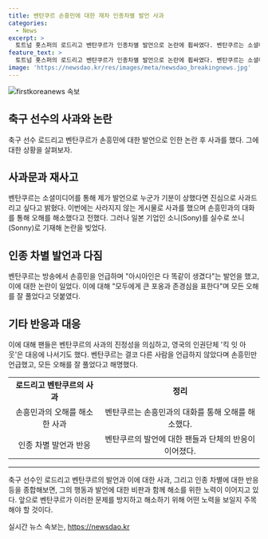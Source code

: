 ```yaml
---
title: 벤탄쿠르 손흥민에 대한 재차 인종차별 발언 사과
categories:
  - News
excerpt: >
  토트넘 홋스퍼의 로드리고 벤탄쿠르가 인종차별 발언으로 논란에 휩싸였다. 벤탄쿠르는 소셜미디어를 통해 사과를 했으며, 손흥민과의 대화를 통해 오해를 풀었다고 전했다. 특히 인권단체 킥 잇 아웃이 이에 대해 대응 조치를 취할 예정이라고 전해졌다. 논란 속에서 벤탄쿠르는 자신의 발언이 아시아인을 비하한 의도가 아니었다며 모든 이에게 사과하고 이해를 달라고 호소했다.
feature_text: >
  토트넘 홋스퍼의 로드리고 벤탄쿠르가 인종차별 발언으로 논란에 휩싸였다. 벤탄쿠르는 소셜미디어를 통해 사과를 했으며, 손흥민과의 대화를 통해 오해를 풀었다고 전했다. 특히 인권단체 킥 잇 아웃이 이에 대해 대응 조치를 취할 예정이라고 전해졌다. 논란 속에서 벤탄쿠르는 자신의 발언이 아시아인을 비하한 의도가 아니었다며 모든 이에게 사과하고 이해를 달라고 호소했다.
image: 'https://newsdao.kr/res/images/meta/newsdao_breakingnews.jpg'
---
```


<p><img src="https://newsdao.kr/res/images/meta/newsdao_breakingnews.jpg" alt="firstkoreanews 속보" /></p>

<h2 data-ke-size="size26">축구 선수의 사과와 논란</h2>

<p data-ke-size="size16">축구 선수 로드리고 벤탄쿠르가 손흥민에 대한 발언으로 인한 논란 후 사과를 했다. 그에 대한 상황을 살펴보자.</p>

<h2 data-ke-size="size24">사과문과 재사고</h2>

<p data-ke-size="size16">벤탄쿠르는 소셜미디어를 통해 제가 발언으로 누군가 기분이 상했다면 진심으로 사과드리고 싶다고 밝혔다. 이번에는 사라지지 않는 게시물로 사과를 했으며 손흥민과의 대화를 통해 오해를 해소했다고 전했다. 그러나 일본 기업인 소니(Sony)를 실수로 쏘니(Sonny)로 기재해 논란을 빚었다.</p>

<h2 data-ke-size="size24">인종 차별 발언과 다짐</h2>

<p data-ke-size="size16">벤탄쿠르는 방송에서 손흥민을 언급하며 "아시아인은 다 똑같이 생겼다"는 발언을 했고, 이에 대한 논란이 일었다. 이에 대해 "모두에게 큰 포옹과 존경심을 표한다"며 모든 오해를 잘 풀었다고 덧붙였다.</p>

<h2 data-ke-size="size24">기타 반응과 대응</h2>

<p data-ke-size="size16">이에 대해 팬들은 벤탄쿠르의 사과의 진정성을 의심하고, 영국의 인권단체 '킥 잇 아웃'은 대응에 나서기도 했다. 벤탄쿠르는 결코 다른 사람을 언급하지 않았다며 손흥민만 언급했고, 모든 오해를 잘 풀었다고 해명했다.</p>

<table>
    <tbody>
        <tr>
            <td style="text-align: center; height: 17px;"><b>로드리고 벤탄쿠르의 사과</b></td>
            <td style="text-align: center; height: 17px;"><b>정리</b></td>
        </tr>
        <tr>
            <td style="text-align: center; height: 17px;">손흥민과의 오해를 해소한 사과</td>
            <td style="text-align: center; height: 17px;">벤탄쿠르는 손흥민과의 대화를 통해 오해를 해소했다.</td>
        </tr>
        <tr>
            <td style="text-align: center; height: 17px;">인종 차별 발언과 반응</td>
            <td style="text-align: center; height: 17px;">벤탄쿠르의 발언에 대한 팬들과 단체의 반응이 이어졌다.</td>
        </tr>
    </tbody>
</table>

<hr>

<p data-ke-size="size16">축구 선수인 로드리고 벤탄쿠르의 발언과 이에 대한 사과, 그리고 인종 차별에 대한 반응 등을 종합해보면, 그의 행동과 발언에 대한 비판과 함께 해소를 위한 노력이 이어지고 있다. 앞으로 벤탄쿠르가 이러한 문제를 방지하고 해소하기 위해 어떤 노력을 보일지 주목해야 할 것이다.</p>
실시간 뉴스 속보는, <a href="https://newsdao.kr" rel="dofollow">https://newsdao.kr</a>


